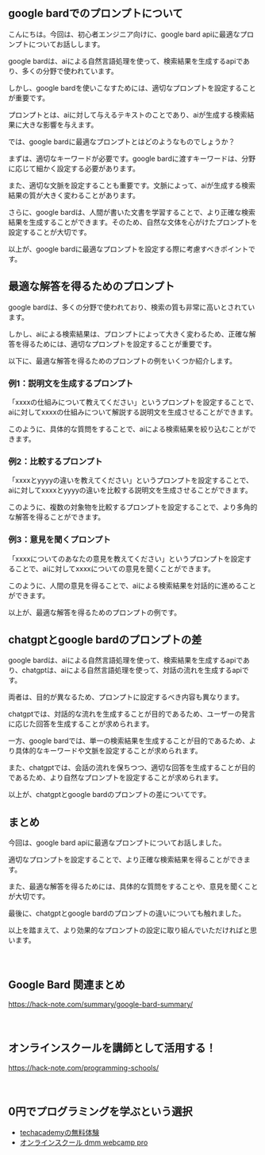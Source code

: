 <!--
title: 【google】bard apiに最適なプロンプト
tags: google,bard,api,prompt
id: 
private: false
-->

## google bardでのプロンプトについて

こんにちは。今回は、初心者エンジニア向けに、google bard apiに最適なプロンプトについてお話しします。

google bardは、aiによる自然言語処理を使って、検索結果を生成するapiであり、多くの分野で使われています。

しかし、google bardを使いこなすためには、適切なプロンプトを設定することが重要です。

プロンプトとは、aiに対して与えるテキストのことであり、aiが生成する検索結果に大きな影響を与えます。

では、google bardに最適なプロンプトとはどのようなものでしょうか？

まずは、適切なキーワードが必要です。google bardに渡すキーワードは、分野に応じて細かく設定する必要があります。

また、適切な文脈を設定することも重要です。文脈によって、aiが生成する検索結果の質が大きく変わることがあります。

さらに、google bardは、人間が書いた文書を学習することで、より正確な検索結果を生成することができます。そのため、自然な文体を心がけたプロンプトを設定することが大切です。

以上が、google bardに最適なプロンプトを設定する際に考慮すべきポイントです。

## 最適な解答を得るためのプロンプト

google bardは、多くの分野で使われており、検索の質も非常に高いとされています。

しかし、aiによる検索結果は、プロンプトによって大きく変わるため、正確な解答を得るためには、適切なプロンプトを設定することが重要です。

以下に、最適な解答を得るためのプロンプトの例をいくつか紹介します。

### 例1：説明文を生成するプロンプト

「xxxxの仕組みについて教えてください」というプロンプトを設定することで、aiに対してxxxxの仕組みについて解説する説明文を生成させることができます。

このように、具体的な質問をすることで、aiによる検索結果を絞り込むことができます。

### 例2：比較するプロンプト

「xxxxとyyyyの違いを教えてください」というプロンプトを設定することで、aiに対してxxxxとyyyyの違いを比較する説明文を生成させることができます。

このように、複数の対象物を比較するプロンプトを設定することで、より多角的な解答を得ることができます。

### 例3：意見を聞くプロンプト

「xxxxについてのあなたの意見を教えてください」というプロンプトを設定することで、aiに対してxxxxについての意見を聞くことができます。

このように、人間の意見を得ることで、aiによる検索結果を対話的に進めることができます。

以上が、最適な解答を得るためのプロンプトの例です。

## chatgptとgoogle bardのプロンプトの差

google bardは、aiによる自然言語処理を使って、検索結果を生成するapiであり、chatgptは、aiによる自然言語処理を使って、対話の流れを生成するapiです。

両者は、目的が異なるため、プロンプトに設定するべき内容も異なります。

chatgptでは、対話的な流れを生成することが目的であるため、ユーザーの発言に応じた回答を生成することが求められます。

一方、google bardでは、単一の検索結果を生成することが目的であるため、より具体的なキーワードや文脈を設定することが求められます。

また、chatgptでは、会話の流れを保ちつつ、適切な回答を生成することが目的であるため、より自然なプロンプトを設定することが求められます。

以上が、chatgptとgoogle bardのプロンプトの差についてです。

## まとめ

今回は、google bard apiに最適なプロンプトについてお話しました。

適切なプロンプトを設定することで、より正確な検索結果を得ることができます。

また、最適な解答を得るためには、具体的な質問をすることや、意見を聞くことが大切です。

最後に、chatgptとgoogle bardのプロンプトの違いについても触れました。

以上を踏まえて、より効果的なプロンプトの設定に取り組んでいただければと思います。

　

## Google Bard 関連まとめ
https://hack-note.com/summary/google-bard-summary/

　
　
## オンラインスクールを講師として活用する！
https://hack-note.com/programming-schools/

　

## 0円でプログラミングを学ぶという選択
- [techacademyの無料体験](//af.moshimo.com/af/c/click?a_id=2612475&amp;p_id=1555&amp;pc_id=2816&amp;pl_id=22706&amp;url=https%3a%2f%2ftechacademy.jp%2fhtmlcss-trial%3futm_source%3dmoshimo%26utm_medium%3daffiliate%26utm_campaign%3dtextad)
- [オンラインスクール dmm webcamp pro](//af.moshimo.com/af/c/click?a_id=2612482&amp;p_id=1363&amp;pc_id=2297&amp;pl_id=39999&amp;guid=on)

